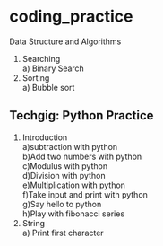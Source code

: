 # coding_practice  

Data Structure and Algorithms  
1) Searching  
	a) Binary Search  
2) Sorting  
	a) Bubble sort  


Techgig:  Python Practice
------------------------  
1) Introduction  
	a)subtraction with python  
	b)Add two numbers with python  
	c)Modulus with python  
	d)Division with python  
	e)Multiplication with python  
	f)Take input and print with python  
	g)Say hello to python  
	h)Play with fibonacci series  
2) String  
	a) Print first character  